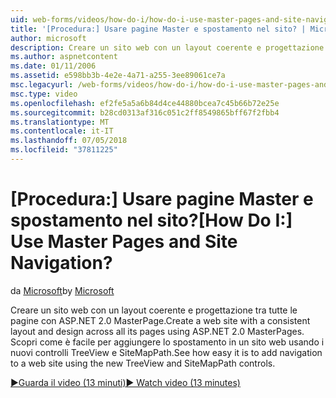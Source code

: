 ```yaml
---
uid: web-forms/videos/how-do-i/how-do-i-use-master-pages-and-site-navigation
title: '[Procedura:] Usare pagine Master e spostamento nel sito? | Microsoft Docs'
author: microsoft
description: Creare un sito web con un layout coerente e progettazione tra tutte le pagine con ASP.NET 2.0 MasterPage. Scopri come è facile per aggiungere lo spostamento in un sito web...
ms.author: aspnetcontent
ms.date: 01/11/2006
ms.assetid: e598bb3b-4e2e-4a71-a255-3ee89061ce7a
msc.legacyurl: /web-forms/videos/how-do-i/how-do-i-use-master-pages-and-site-navigation
msc.type: video
ms.openlocfilehash: ef2fe5a5a6b84d4ce44880bcea7c45b66b72e25e
ms.sourcegitcommit: b28cd0313af316c051c2ff8549865bff67f2fbb4
ms.translationtype: MT
ms.contentlocale: it-IT
ms.lasthandoff: 07/05/2018
ms.locfileid: "37811225"
---
```

<a name="how-do-i-use-master-pages-and-site-navigation"></a><span data-ttu-id="b148d-105">[Procedura:] Usare pagine Master e spostamento nel sito?</span><span class="sxs-lookup"><span data-stu-id="b148d-105">[How Do I:] Use Master Pages and Site Navigation?</span></span>
====================
<span data-ttu-id="b148d-106">da [Microsoft](https://github.com/microsoft)</span><span class="sxs-lookup"><span data-stu-id="b148d-106">by [Microsoft](https://github.com/microsoft)</span></span>

<span data-ttu-id="b148d-107">Creare un sito web con un layout coerente e progettazione tra tutte le pagine con ASP.NET 2.0 MasterPage.</span><span class="sxs-lookup"><span data-stu-id="b148d-107">Create a web site with a consistent layout and design across all its pages using ASP.NET 2.0 MasterPages.</span></span> <span data-ttu-id="b148d-108">Scopri come è facile per aggiungere lo spostamento in un sito web usando i nuovi controlli TreeView e SiteMapPath.</span><span class="sxs-lookup"><span data-stu-id="b148d-108">See how easy it is to add navigation to a web site using the new TreeView and SiteMapPath controls.</span></span>

[<span data-ttu-id="b148d-109">&#9654;Guarda il video (13 minuti)</span><span class="sxs-lookup"><span data-stu-id="b148d-109">&#9654; Watch video (13 minutes)</span></span>](https://channel9.msdn.com/Blogs/ASP-NET-Site-Videos/how-do-i-use-master-pages-and-site-navigation)
